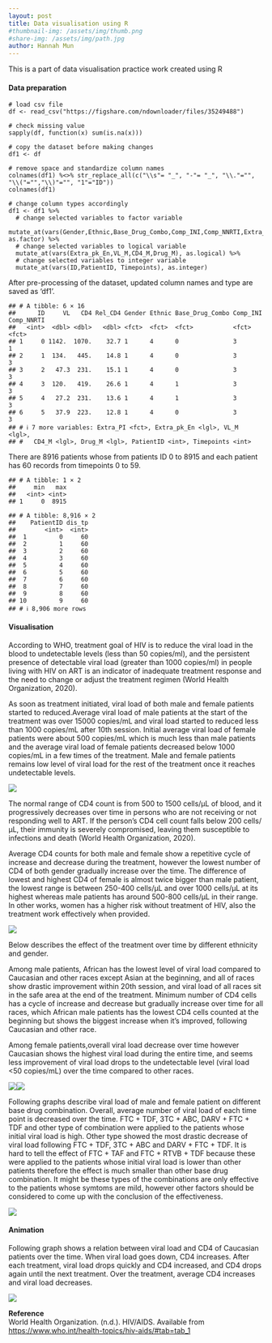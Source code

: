 ```yaml
---
layout: post
title: Data visualisation using R
#thumbnail-img: /assets/img/thumb.png
#share-img: /assets/img/path.jpg
author: Hannah Mun
---
```


This is a part of data visualisation practice work created using R 


#### Data preparation

    # load csv file
    df <- read_csv("https://figshare.com/ndownloader/files/35249488")

    # check missing value
    sapply(df, function(x) sum(is.na(x)))

    # copy the dataset before making changes
    df1 <- df

    # remove space and standardize column names
    colnames(df1) %<>% str_replace_all(c("\\s"= "_", "-"= "_", "\\."="", "\\("="","\\)"="", "1"="ID"))
    colnames(df1)

    # change column types accordingly
    df1 <- df1 %>%
      # change selected variables to factor variable
      mutate_at(vars(Gender,Ethnic,Base_Drug_Combo,Comp_INI,Comp_NNRTI,Extra_PI), as.factor) %>%
      # change selected variables to logical variable
      mutate_at(vars(Extra_pk_En,VL_M,CD4_M,Drug_M), as.logical) %>%
      # change selected variables to integer variable
      mutate_at(vars(ID,PatientID, Timepoints), as.integer)

After pre-processing of the dataset, updated column names and type are
saved as ‘df1’.

    ## # A tibble: 6 × 16
    ##      ID     VL   CD4 Rel_CD4 Gender Ethnic Base_Drug_Combo Comp_INI Comp_NNRTI
    ##   <int>  <dbl> <dbl>   <dbl> <fct>  <fct>  <fct>           <fct>    <fct>     
    ## 1     0 1142.  1070.    32.7 1      4      0               3        1         
    ## 2     1  134.   445.    14.8 1      4      0               3        3         
    ## 3     2   47.3  231.    15.1 1      4      0               3        3         
    ## 4     3  120.   419.    26.6 1      4      1               3        3         
    ## 5     4   27.2  231.    13.6 1      4      1               3        3         
    ## 6     5   37.9  223.    12.8 1      4      0               3        3         
    ## # ℹ 7 more variables: Extra_PI <fct>, Extra_pk_En <lgl>, VL_M <lgl>,
    ## #   CD4_M <lgl>, Drug_M <lgl>, PatientID <int>, Timepoints <int>

There are 8916 patients whose from patients ID 0 to 8915 and each
patient has 60 records from timepoints 0 to 59.

    ## # A tibble: 1 × 2
    ##     min   max
    ##   <int> <int>
    ## 1     0  8915

    ## # A tibble: 8,916 × 2
    ##    PatientID dis_tp
    ##        <int>  <int>
    ##  1         0     60
    ##  2         1     60
    ##  3         2     60
    ##  4         3     60
    ##  5         4     60
    ##  6         5     60
    ##  7         6     60
    ##  8         7     60
    ##  9         8     60
    ## 10         9     60
    ## # ℹ 8,906 more rows

#### Visualisation

According to WHO, treatment goal of HIV is to reduce the viral load in
the blood to undetectable levels (less than 50 copies/ml), and the
persistent presence of detectable viral load (greater than 1000
copies/ml) in people living with HIV on ART is an indicator of
inadequate treatment response and the need to change or adjust the
treatment regimen (World Health Organization, 2020).

As soon as treatment initiated, viral load of both male and female
patients started to reduced.Average viral load of male patients at the
start of the treatment was over 15000 copies/mL and viral load started
to reduced less than 1000 copies/mL after 10th session. Initial average
viral load of female patients were about 500 copies/mL which is much
less than male patients and the average viral load of female patients
decreased below 1000 copies/mL in a few times of the treatment. Male and
female patients remains low level of viral load for the rest of the
treatment once it reaches undetectable levels.

<img src="/assets/img/ARTinHIV_img1.png" style="display: block; margin: auto;" />

The normal range of CD4 count is from 500 to 1500 cells/μL of blood, and
it progressively decreases over time in persons who are not receiving or
not responding well to ART. If the person’s CD4 cell count falls below
200 cells/μL, their immunity is severely compromised, leaving them
susceptible to infections and death (World Health Organization, 2020).

Average CD4 counts for both male and female show a repetitive cycle of
increase and decrease during the treatment, however the lowest number of
CD4 of both gender gradually increase over the time. The difference of
lowest and highest CD4 of female is almost twice bigger than male
patient, the lowest range is between 250-400 cells/μL and over 1000
cells/μL at its highest whereas male patients has around 500-800
cells/μL in their range. In other works, women has a higher risk without
treatment of HIV, also the treatment work effectively when provided.

<img src="/assets/img/ARTinHIV_img2.png" style="display: block; margin: auto;" />

Below describes the effect of the treatment over time by different
ethnicity and gender.

Among male patients, African has the lowest level of viral load compared
to Caucasian and other races except Asian at the beginning, and all of
races show drastic improvement within 20th session, and viral load of
all races sit in the safe area at the end of the treatment. Minimum
number of CD4 cells has a cycle of increase and decrease but gradually
increase over time for all races, which African male patients has the
lowest CD4 cells counted at the beginning but shows the biggest increase
when it’s improved, following Caucasian and other race.

Among female patients,overall viral load decrease over time however
Caucasian shows the highest viral load during the entire time, and seems
less improvement of viral load drops to the undetectable level (viral
load &lt;50 copies/mL) over the time compared to other races.

![](/assets/img/ARTinHIV_img3.png)![](/assets/img/ARTinHIV_img4.png)

Following graphs describe viral load of male and female patient on
different base drug combination. Overall, average number of viral load
of each time point is decreased over the time. FTC + TDF, 3TC + ABC,
DARV + FTC + TDF and other type of combination were applied to the
patients whose initial viral load is high. Other type showed the most
drastic decrease of viral load following FTC + TDF, 3TC + ABC and DARV +
FTC + TDF. It is hard to tell the effect of FTC + TAF and FTC + RTVB +
TDF because these were applied to the patients whose initial viral load
is lower than other patients therefore the effect is much smaller than
other base drug combination. It might be these types of the combinations
are only effective to the patients whose symtoms are mild, however other
factors should be considered to come up with the conclusion of the
effectiveness.

<img src="/assets/img/ARTinHIV_img5.png" style="display: block; margin: auto;" />

#### Animation

Following graph shows a relation between viral load and CD4 of Caucasian
patients over the time. When viral load goes down, CD4 increases. After
each treatment, viral load drops quickly and CD4 increased, and CD4
drops again until the next treatment. Over the treatment, average CD4
increases and viral load decreases.

<img src="/assets/img/ARTinHIV_img6.gif" style="display: block; margin: auto;" />

**Reference**  
World Health Organization. (n.d.). HIV/AIDS. Available from
<https://www.who.int/health-topics/hiv-aids/#tab=tab_1>


